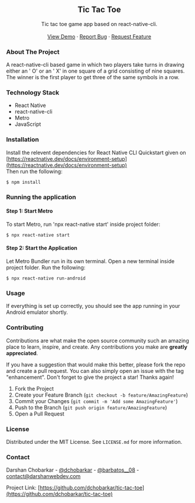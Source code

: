 <div align="center">
  <h2 align="center">Tic Tac Toe</h2>

  <p align="center">
     Tic tac toe game app based on react-native-cli.
    <br />
    <br />
    <a href="https://github.com/dchobarkar/tic-tac-toe/">View Demo</a>
    ·
    <a href="https://github.com/dchobarkar/tic-tac-toe/issues">Report Bug</a>
    ·
    <a href="https://github.com/dchobarkar/tic-tac-toe/issues">Request Feature</a>
  </p>
</div>

### About The Project

A react-native-cli based game in which two players take turns in drawing either an ' O' or an ' X' in one square of a grid consisting of nine squares. The winner is the first player to get three of the same symbols in a row.

### Technology Stack

- React Native
- react-native-cli
- Metro
- JavaScript

### Installation

Install the relevent dependencies for React Native CLI Quickstart given on [https://reactnative.dev/docs/environment-setup](https://reactnative.dev/docs/environment-setup)  
 Then run the following:

    $ npm install

### Running the application

#### Step 1: Start Metro

To start Metro, run 'npx react-native start' inside project folder:

    $ npx react-native start

#### Step 2: Start the Application

Let Metro Bundler run in its own terminal. Open a new terminal inside project folder. Run the following:

    $ npx react-native run-android

### Usage

If everything is set up correctly, you should see the app running in your Android emulator shortly.

### Contributing

Contributions are what make the open source community such an amazing place to learn, inspire, and create. Any contributions you make are **greatly appreciated**.

If you have a suggestion that would make this better, please fork the repo and create a pull request. You can also simply open an issue with the tag "enhancement".
Don't forget to give the project a star! Thanks again!

1. Fork the Project
2. Create your Feature Branch (`git checkout -b feature/AmazingFeature`)
3. Commit your Changes (`git commit -m 'Add some AmazingFeature'`)
4. Push to the Branch (`git push origin feature/AmazingFeature`)
5. Open a Pull Request

### License

Distributed under the MIT License. See `LICENSE.md` for more information.

### Contact

Darshan Chobarkar - [@dchobarkar](https://www.linkedin.com/in/dchobarkar/) - [@barbatos\_\_08](https://twitter.com/barbatos__08) - contact@darshanwebdev.com

Project Link: [https://github.com/dchobarkar/tic-tac-toe](https://github.com/dchobarkar/tic-tac-toe)
